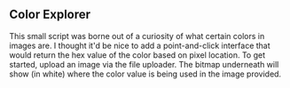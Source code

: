 ## Color Explorer

This small script was borne out of a curiosity of what certain colors in images are. I thought it'd be nice to add a point-and-click interface that would return the hex value of the color based on pixel location. To get started, upload an image via the file uploader. The bitmap underneath will show (in white) where the color value is being used in the image provided.